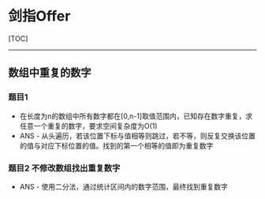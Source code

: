 # 剑指Offer

[TOC]

---

## 数组中重复的数字

### 题目1 

- 在长度为n的数组中所有数字都在[0,n-1]取值范围内，已知存在数字重复，求任意一个重复的数字，要求空间复杂度为O(1)
- ANS - 从头遍历，若该位置下标与值相等则跳过，若不等，则反复交换该位置的值与对应下标位置的值。找到的第一个相等的值即为重复数字

### 题目2 不修改数组找出重复数字

- ANS - 使用二分法，通过统计区间内的数字范围，最终找到重复数字